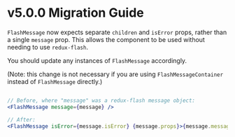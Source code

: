 # v5.0.0 Migration Guide

`FlashMessage` now expects separate `children` and `isError` props, rather than a single `message` prop. This allows the component to be used without needing to use `redux-flash`.

You should update any instances of `FlashMessage` accordingly.

(Note: this change is not necessary if you are using `FlashMessageContainer` instead of `FlashMessage` directly.)

```jsx

// Before, where "message" was a redux-flash message object:
<FlashMessage message={message} />

// After:
<FlashMessage isError={message.isError} {message.props}>{message.message}</FlashMessage>

```
